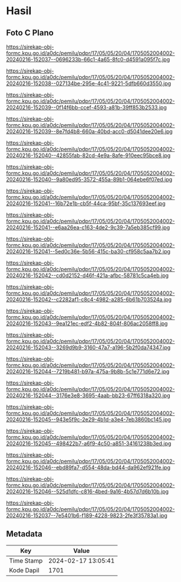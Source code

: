 # Hasil

## Foto C Plano

https://sirekap-obj-formc.kpu.go.id/a0dc/pemilu/pdpr/17/05/05/20/04/1705052004002-20240216-152037--0696233b-66c1-4a65-8fc0-d4591a095f7c.jpg

https://sirekap-obj-formc.kpu.go.id/a0dc/pemilu/pdpr/17/05/05/20/04/1705052004002-20240216-152038--027134be-295e-4c41-9221-5dfb660d3550.jpg

https://sirekap-obj-formc.kpu.go.id/a0dc/pemilu/pdpr/17/05/05/20/04/1705052004002-20240216-152039--0f14f6bb-ccef-4593-a81b-39ff853b2533.jpg

https://sirekap-obj-formc.kpu.go.id/a0dc/pemilu/pdpr/17/05/05/20/04/1705052004002-20240216-152039--8e7fd4b8-660a-40bd-acc0-d5041dee20e6.jpg

https://sirekap-obj-formc.kpu.go.id/a0dc/pemilu/pdpr/17/05/05/20/04/1705052004002-20240216-152040--42855fab-82cd-4e9a-8afe-910eec95bce8.jpg

https://sirekap-obj-formc.kpu.go.id/a0dc/pemilu/pdpr/17/05/05/20/04/1705052004002-20240216-152040--9a80ed95-3572-455a-89b1-064ebe6f07ed.jpg

https://sirekap-obj-formc.kpu.go.id/a0dc/pemilu/pdpr/17/05/05/20/04/1705052004002-20240216-152041--16b72e1b-cb5f-44ca-95bf-35c137693eef.jpg

https://sirekap-obj-formc.kpu.go.id/a0dc/pemilu/pdpr/17/05/05/20/04/1705052004002-20240216-152041--e6aa26ea-c163-4de2-9c39-7a5eb385cf99.jpg

https://sirekap-obj-formc.kpu.go.id/a0dc/pemilu/pdpr/17/05/05/20/04/1705052004002-20240216-152041--5ed0c36e-5b56-415c-ba30-cf958c5aa7b2.jpg

https://sirekap-obj-formc.kpu.go.id/a0dc/pemilu/pdpr/17/05/05/20/04/1705052004002-20240216-152042--cd0d2152-d46f-421a-afbc-58781c5ca4eb.jpg

https://sirekap-obj-formc.kpu.go.id/a0dc/pemilu/pdpr/17/05/05/20/04/1705052004002-20240216-152042--c2282af1-c8c4-4982-a285-6b61b703524a.jpg

https://sirekap-obj-formc.kpu.go.id/a0dc/pemilu/pdpr/17/05/05/20/04/1705052004002-20240216-152043--9ea121ec-edf2-4b82-804f-806ac2058ff8.jpg

https://sirekap-obj-formc.kpu.go.id/a0dc/pemilu/pdpr/17/05/05/20/04/1705052004002-20240216-152043--3269d9b9-3160-47a7-a196-5b2f0da74347.jpg

https://sirekap-obj-formc.kpu.go.id/a0dc/pemilu/pdpr/17/05/05/20/04/1705052004002-20240216-152044--7219b481-b97a-475a-9b8b-5c1e771d6e72.jpg

https://sirekap-obj-formc.kpu.go.id/a0dc/pemilu/pdpr/17/05/05/20/04/1705052004002-20240216-152044--3176e3e8-3695-4aab-bb23-67ff6318a320.jpg

https://sirekap-obj-formc.kpu.go.id/a0dc/pemilu/pdpr/17/05/05/20/04/1705052004002-20240216-152045--943e5f9c-2e29-4b1d-a3e4-7eb3860bc145.jpg

https://sirekap-obj-formc.kpu.go.id/a0dc/pemilu/pdpr/17/05/05/20/04/1705052004002-20240216-152045--498422b7-a6f9-4c50-a851-34161238b3ed.jpg

https://sirekap-obj-formc.kpu.go.id/a0dc/pemilu/pdpr/17/05/05/20/04/1705052004002-20240216-152046--ebd89fa7-d554-48da-bd44-da962ef921fe.jpg

https://sirekap-obj-formc.kpu.go.id/a0dc/pemilu/pdpr/17/05/05/20/04/1705052004002-20240216-152046--525d1dfc-c816-4bed-9a16-4b57d7d6b10b.jpg

https://sirekap-obj-formc.kpu.go.id/a0dc/pemilu/pdpr/17/05/05/20/04/1705052004002-20240216-152037--7e5401b6-f189-4228-9823-2fe3f35783a1.jpg


## Metadata

| Key        | Value               |
| ---------- | ------------------- |
| Time Stamp | 2024-02-17 13:05:41 |
| Kode Dapil | 1701                |



